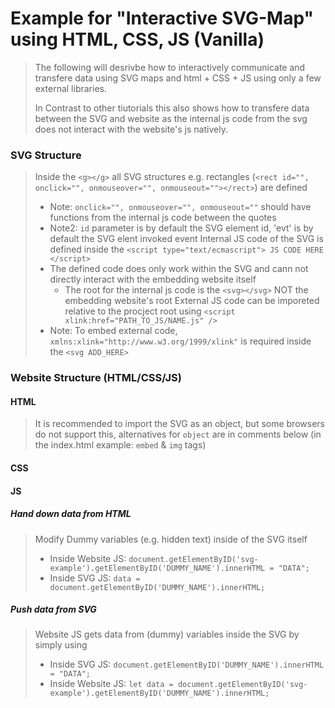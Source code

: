 # Example for "Interactive SVG-Map" using HTML, CSS, JS (Vanilla)
> The following will desrivbe how to interactively communicate and transfere data using SVG maps and html + CSS + JS
> using only a few external libraries.
>
> In Contrast to other tiutorials this also shows how to transfere data between the SVG and website as the
> internal js code from the svg does not interact with the website's js natively.  

### SVG Structure
> Inside the ```<g></g>``` all SVG structures e.g. rectangles (`<rect id="", onclick="", onmouseover="", onmouseout=""></rect>`) are defined
> - Note: `onclick="", onmouseover="", onmouseout=""` should have functions from the internal js code between the quotes
> - Note2: `id` parameter is by default the SVG element id, 'evt' is by default the SVG elent invoked event
> Internal JS code of the SVG is defined inside the `<script type="text/ecmascript"> JS CODE HERE </script>`
> - The defined code does only work within the SVG and cann not directly interact with the embedding website itself
>   - The root for the internal js code is the `<svg></svg>` NOT the embedding website's root 
> External JS code can be imporeted relative to the procject root using `<script xlink:href="PATH_TO_JS/NAME.js" />`
> - Note: To embed external code, `xmlns:xlink="http://www.w3.org/1999/xlink"` is required inside the `<svg ADD_HERE>`

### Website Structure (HTML/CSS/JS)
#### HTML
> It is recommended to import the SVG as an object, but some browsers do not support this, alternatives for `object` are
> in comments below (in the index.html example: `embed` & `img` tags)
#### CSS

#### JS
##### Hand down data from HTML 
> Modify Dummy variables (e.g. hidden text) inside of the SVG itself
> - Inside Website JS: `document.getElementByID('svg-example').getElementByID('DUMMY_NAME').innerHTML = "DATA";`
> - Inside SVG JS: ``data = document.getElementByID('DUMMY_NAME').innerHTML;``

##### Push data from SVG
> Website JS gets data from (dummy) variables inside the SVG by simply using
> - Inside SVG JS: `document.getElementByID('DUMMY_NAME').innerHTML = "DATA";`
> - Inside Website JS: `let data = document.getElementByID('svg-example').getElementByID('DUMMY_NAME').innerHTML;`
